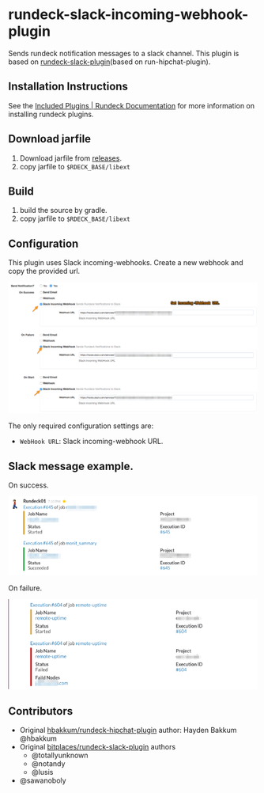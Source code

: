 rundeck-slack-incoming-webhook-plugin
======================

Sends rundeck notification messages to a slack channel.  This plugin  is based on [rundeck-slack-plugin](https://github.com/bitplaces/rundeck-slack-plugin)(based on run-hipchat-plugin).

Installation Instructions
-------------------------

See the [Included Plugins | Rundeck Documentation](http://rundeck.org/docs/plugins-user-guide/installing.html#included-plugins "Included Plugins") for more information on installing rundeck plugins.

## Download jarfile

1. Download jarfile from [releases](https://github.com/higanworks/rundeck-slack-incoming-webhook-plugin/releases).
2. copy jarfile to `$RDECK_BASE/libext`

## Build

1. build the source by gradle.
2. copy jarfile to `$RDECK_BASE/libext`


## Configuration
This plugin uses Slack incoming-webhooks. Create a new webhook and copy the provided url.

![configuration](config.png)

The only required configuration settings are:

- `WebHook URL`: Slack incoming-webhook URL.

## Slack message example.

On success.

![on success](on_success.png)

On failure.

![on failure](on_failure.png)

## Contributors
*  Original [hbakkum/rundeck-hipchat-plugin](https://github.com/hbakkum/rundeck-hipchat-plugin) author: Hayden Bakkum @hbakkum
*  Original [bitplaces/rundeck-slack-plugin](https://github.com/bitplaces/rundeck-slack-plugin) authors
    *  @totallyunknown
    *  @notandy
    *  @lusis
*  @sawanoboly